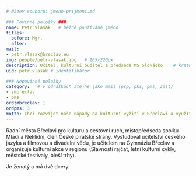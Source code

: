 ```yaml
---
# Název souboru: jmeno-prijmeni.md

### Povinné položky ###
name: Petr Vlasák  	# běžně používáné jméno
titles:
  before: Mgr.
  after:
mail:
- petr.vlasak@breclav.eu
img: people/petr-vlasak.jpg   # 165x220px
description: Učitel, kulturní buditel a předseda MS Slovácko 	# kratký popis, max 160 znaků
uid: petr.vlasak # identifikátor 

### Nepovinné položky
category: 	# v odrážkách stejně jako mail (psp, pks, pms, zast)
- zmbreclav
- pms
ordzmbreclav: 1
ordpms: 3
motto: Chci rozvíjet naše nápady na kulturní vyžití v Břeclavi a využít cestovní ruch z blízkého okolí ku prospěchu města. Chci, aby radnice důstojně podporovala kulturní spolky, organizace i jednotlivce ve všech městských částech. Chci obnovu břeclavských památek – hlavně zámku, z něhož se stala smutná kulisa kulturního a turistického dění ve městě.
---
```


Radní města Břeclavi pro kulturu a cestovní ruch, místopředseda spolku Mladí a Neklidní, člen České pirátské strany. Vystudoval učitelství českého jazyka a filmovou a divadelní vědu, je učitelem na Gymnáziu Břeclav a organizuje kulturní akce v regionu (Slavnosti rajčat, letní kulturní cykly, městské festivaly, bleší trhy).

Je ženatý a má dvě dcery.
